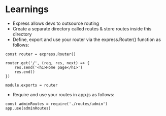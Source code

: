 # Learnings

* Express allows devs to outsource routing
* Create a separate directory called routes & store routes inside this directory
* Define, export and use your router via the express.Router() function as follows:

```
const router = express.Router()

router.get('/', (req, res, next) => {
	res.send('<h1>Home page</h1>')
	res.end()
})

module.exports = router
```

* Require and use your routes in app.js as follows:

```
const adminRoutes = require('./routes/admin')
app.use(adminRoutes)
```

